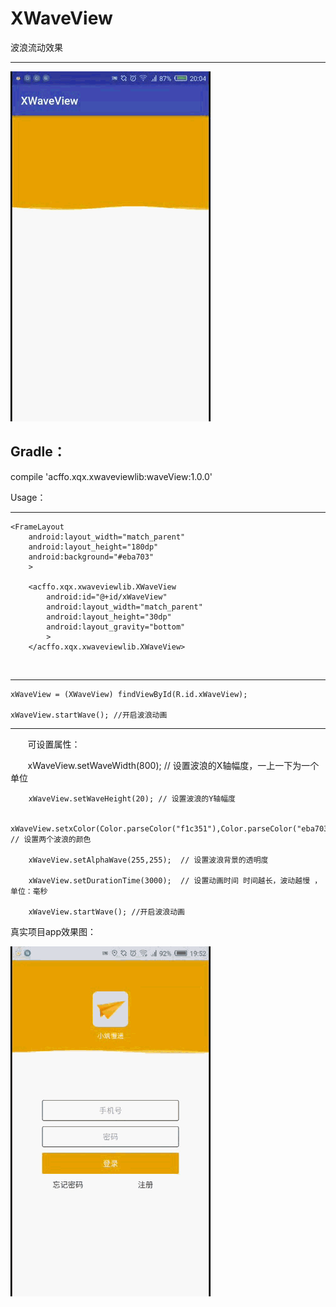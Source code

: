 # XWaveView
波浪流动效果

-----------------------------------------------
 ![image](https://github.com/BestCoderXQX/XWaveView/raw/master/screenshots/bbb.gif)


Gradle：
-------------------------------
compile 'acffo.xqx.xwaveviewlib:waveView:1.0.0'


Usage：

  ------------------------------------------------
    <FrameLayout
        android:layout_width="match_parent"
        android:layout_height="180dp"
        android:background="#eba703"
        >

        <acffo.xqx.xwaveviewlib.XWaveView
            android:id="@+id/xWaveView"
            android:layout_width="match_parent"
            android:layout_height="30dp"
            android:layout_gravity="bottom"
            >
        </acffo.xqx.xwaveviewlib.XWaveView>
    </FrameLayout>
    
 ----------------------------------------------------
 
    xWaveView = (XWaveView) findViewById(R.id.xWaveView);
        
    xWaveView.startWave(); //开启波浪动画
        
 ------------------------------------------------
       
        可设置属性：
        
        
        xWaveView.setWaveWidth(800); // 设置波浪的X轴幅度，一上一下为一个单位
        
        xWaveView.setWaveHeight(20); // 设置波浪的Y轴幅度
        
        xWaveView.setxColor(Color.parseColor("f1c351"),Color.parseColor("eba703")); // 设置两个波浪的颜色
        
        xWaveView.setAlphaWave(255,255);  // 设置波浪背景的透明度
        
        xWaveView.setDurationTime(3000);  // 设置动画时间 时间越长，波动越慢 ，单位：毫秒
        
        xWaveView.startWave(); //开启波浪动画
        
        
真实项目app效果图：

 ![image](https://github.com/BestCoderXQX/XWaveView/raw/master/screenshots/aaa.gif)
 

